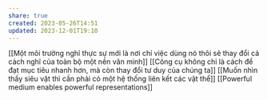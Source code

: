 ```yaml
---
share: true
created: 2023-05-26T14:51
updated: 2023-12-01T19:10
---
```

[[Một môi trường nghĩ thực sự mới là nơi chỉ việc dùng nó thôi sẽ thay đổi cả cách nghĩ của toàn bộ một nền văn minh]]
[[Công cụ không chỉ là cách để đạt mục tiêu nhanh hơn, mà còn thay đổi tư duy của chúng ta]]
[[Muốn nhìn thấy siêu vật thì cần phải có một hệ thống liên kết các vật thể]]
[[Powerful medium enables powerful representations]]